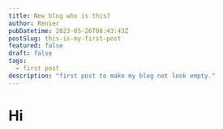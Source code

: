 ```yaml
---
title: New blog who is this?
author: Renier
pubDatetime: 2023-05-26T08:43:43Z
postSlug: this-is-my-first-post
featured: false
draft: false
tags:
  - first post
description: "first post to make my blog not look empty."
---
```


# Hi
